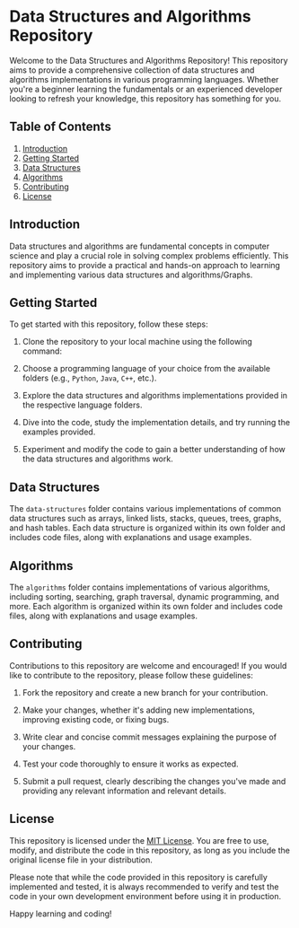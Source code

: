 # Data Structures and Algorithms Repository

Welcome to the Data Structures and Algorithms Repository! This repository aims to provide a comprehensive collection of data structures and algorithms implementations in various programming languages. Whether you're a beginner learning the fundamentals or an experienced developer looking to refresh your knowledge, this repository has something for you.

## Table of Contents

1. [Introduction](#introduction)
2. [Getting Started](#getting-started)
3. [Data Structures](#data-structures)
4. [Algorithms](#algorithms)
5. [Contributing](#contributing)
6. [License](#license)

## Introduction

Data structures and algorithms are fundamental concepts in computer science and play a crucial role in solving complex problems efficiently. This repository aims to provide a practical and hands-on approach to learning and implementing various data structures and algorithms/Graphs.

## Getting Started

To get started with this repository, follow these steps:

1. Clone the repository to your local machine using the following command:


2. Choose a programming language of your choice from the available folders (e.g., `Python`, `Java`, `C++`, etc.).

3. Explore the data structures and algorithms implementations provided in the respective language folders.

4. Dive into the code, study the implementation details, and try running the examples provided.

5. Experiment and modify the code to gain a better understanding of how the data structures and algorithms work.

## Data Structures

The `data-structures` folder contains various implementations of common data structures such as arrays, linked lists, stacks, queues, trees, graphs, and hash tables. Each data structure is organized within its own folder and includes code files, along with explanations and usage examples.

## Algorithms

The `algorithms` folder contains implementations of various algorithms, including sorting, searching, graph traversal, dynamic programming, and more. Each algorithm is organized within its own folder and includes code files, along with explanations and usage examples.

## Contributing

Contributions to this repository are welcome and encouraged! If you would like to contribute to the repository, please follow these guidelines:

1. Fork the repository and create a new branch for your contribution.

2. Make your changes, whether it's adding new implementations, improving existing code, or fixing bugs.

3. Write clear and concise commit messages explaining the purpose of your changes.

4. Test your code thoroughly to ensure it works as expected.

5. Submit a pull request, clearly describing the changes you've made and providing any relevant information and relevant details.

## License

This repository is licensed under the [MIT License](LICENSE). You are free to use, modify, and distribute the code in this repository, as long as you include the original license file in your distribution.

Please note that while the code provided in this repository is carefully implemented and tested, it is always recommended to verify and test the code in your own development environment before using it in production.

Happy learning and coding!
